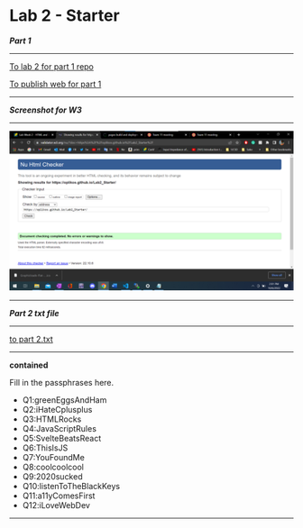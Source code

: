 # Lab 2 - Starter

***Part 1***

---

[To lab 2 for part 1 repo](https://github.com/oplikos/Lab2_Starter)

[To publish web for part 1 ](https://oplikos.github.io/Lab2_Starter/)

---

***Screenshot for W3*** 

---

![image](screenshots/Sc1.png)

---

***Part 2 txt file***

---


[to part 2.txt](part2.txt)

---

**contained**

Fill in the passphrases here.
- Q1:greenEggsAndHam
- Q2:iHateCplusplus
- Q3:HTMLRocks
- Q4:JavaScriptRules
- Q5:SvelteBeatsReact
- Q6:ThisIsJS
- Q7:YouFoundMe
- Q8:coolcoolcool
- Q9:2020sucked
- Q10:listenToTheBlackKeys
- Q11:a11yComesFirst
- Q12:iLoveWebDev

---
